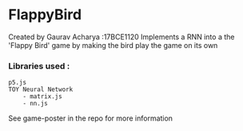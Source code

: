 # FlappyBird
 Created by Gaurav Acharya :17BCE1120
 Implements a RNN into a the 'Flappy Bird' game by making the bird play the game on its own
### Libraries used : 
    p5.js
    TOY Neural Network
        - matrix.js
        - nn.js
        
  See game-poster in the repo for more information      

